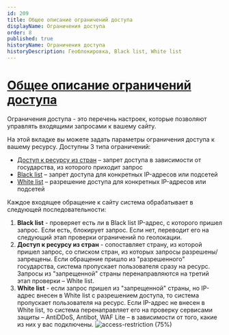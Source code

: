 ```yaml
---
id: 209
title: Общее описание ограничений доступа
displayName: Ограничения доступа
order: 8
published: true
historyName: Ограничения доступа
historyDescription: Геоблокировка, Black list, White list
---
```


# [Общее описание ограничений доступа](access-restrictions)

Ограничения доступа - это перечень настроек, которые позволяют управлять входящими запросами к вашему сайту.  

На этой вкладке вы можете задать параметры ограничения доступа к вашему ресурсу. Доступны 3 типа ограничений:
- [Доступ к ресурсу из стран]([210]) – запрет доступа в зависимости от государства, из которого приходит запрос <br/>
- [Black list]([211]) – запрет доступа для конкретных IP-адресов или подсетей <br/>
- [White list]([212]) – разрешение доступа для конкретных IP-адресов или подсетей

Каждое входящее обращение к сайту система обрабатывает в следующей последовательности:

1. **Black list** - проверяет есть ли в Black list IP-адрес, с которого пришел запрос. Если есть, блокирует запрос. Если нет, переводит его на следующий этап проверки ограничений по геолокации. </br>
2. **Доступ к ресурсу из стран** - сопоставляет страну, из которой пришел запрос, со списком стран, из которых запросы разрешены/запрещены. Если обращение пришло из "разрешенного" государства, система пропускает пользователя сразу на ресурс. Запросы из "запрещенной" страны перенаправляются на третий этап проверки – White list. </br>
3. **White list** - если запрос пришел из "запрещенной" страны, но IP-адрес внесен в White list с разрешением доступа, то система пропускает пользователя на ресурс. Если IP-адрес не внесен в White list, то система перенаправляет его на проверку сервисами защиты – AntiDDoS, Antibot, WAF Lite – в зависимости от того, какие из них у вас подключены.
![access-restriction (75%)](https://img.solarspace.pro/docs/field-access-restrictions.jpg "Раздел видов ограничения доступа")